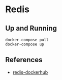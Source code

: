 # Redis

## Up and Running
```shell
docker-compose pull
docker-compose up
```

## References
- [redis-dockerhub](https://hub.docker.com/_/redis)

